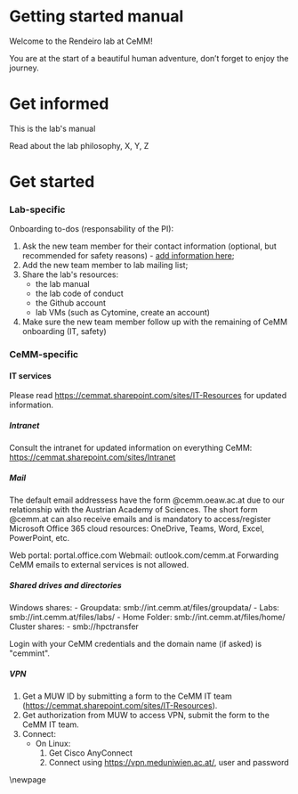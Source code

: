 # Getting started manual

Welcome to the Rendeiro lab at CeMM!

You are at the start of a beautiful human adventure, don’t forget to enjoy the journey.

# Get informed

This is the lab's manual

Read about the lab philosophy, X, Y, Z

# Get started

### Lab-specific

Onboarding to-dos (responsability of the PI):

1. Ask the new team member for their contact information (optional, but recommended for safety reasons) - [add information here](https://cemmat.sharepoint.com/:x:/s/rendeirolab/ETVfBUPmJYpIgl-yDccPCGkBZRMFtOTE9ExejqyvMq6msA?e=lxEuzO);
1. Add the new team member to lab mailing list;
1. Share the lab's resources:
   - the lab manual
   - the lab code of conduct
   - the Github account
   - lab VMs (such as Cytomine, create an account)
1. Make sure the new team member follow up with the remaining of CeMM onboarding (IT, safety)

### CeMM-specific

#### IT services

Please read https://cemmat.sharepoint.com/sites/IT-Resources for updated information.

##### Intranet

Consult the intranet for updated information on everything CeMM: https://cemmat.sharepoint.com/sites/Intranet

##### Mail

The default email addressess have the form <user>@cemm.oeaw.ac.at due to our relationship with the Austrian Academy of Sciences.
The short form <user>@cemm.at can also receive emails and is mandatory to access/register Microsoft Office 365 cloud resources: OneDrive, Teams, Word, Excel, PowerPoint, etc.

Web portal: portal.office.com
Webmail: outlook.com/cemm.at
Forwarding CeMM emails to external services is not allowed.

##### Shared drives and directories

Windows shares:
\- Groupdata: smb://int.cemm.at/files/groupdata/
\- Labs: smb://int.cemm.at/files/labs/
\- Home Folder: smb://int.cemm.at/files/home/<username>
Cluster shares:
\- smb://hpctransfer

Login with your CeMM credentials and the domain name (if asked) is "cemmint".

##### VPN

1. Get a MUW ID by submitting a form to the CeMM IT team (https://cemmat.sharepoint.com/sites/IT-Resources).
1. Get authorization from MUW to access VPN, submit the form to the CeMM IT team.
1. Connect:
   - On Linux:
     1. Get Cisco AnyConnect
     1. Connect using https://vpn.meduniwien.ac.at/, user and password

\\newpage
